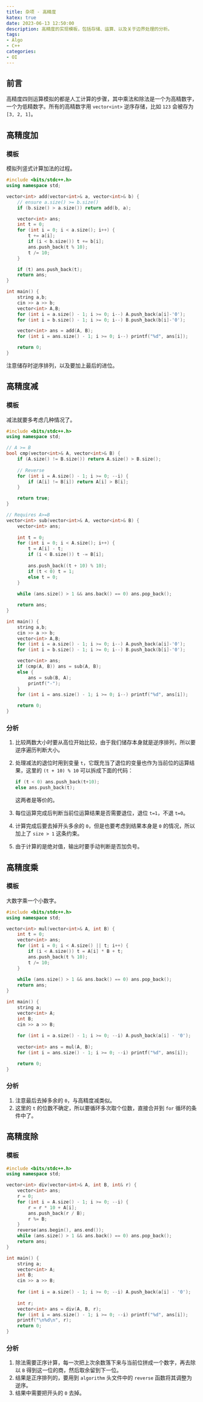 ```yaml
---
title: 杂项 - 高精度
katex: true
date: 2023-06-13 12:50:00
description: 高精度的实现模板，包括存储、运算、以及关于边界处理的分析。
tags:
- Algo
- C++
categories:
- OI
---
```


## 前言

高精度四则运算模拟的都是人工计算的步骤，其中乘法和除法是一个为高精数字，一个为低精数字。所有的高精数字用 `vector<int>` 逆序存储，比如 `123` 会被存为 `[3, 2, 1]`。

## 高精度加

### 模板

模拟列竖式计算加法的过程。

```cpp
#include <bits/stdc++.h>
using namespace std;

vector<int> add(vector<int>& a, vector<int>& b) {
    // ensure a.size() >= b.size()
    if (b.size() > a.size()) return add(b, a);

    vector<int> ans;
    int t = 0;
    for (int i = 0; i < a.size(); i++) {
        t += a[i];
        if (i < b.size()) t += b[i];
        ans.push_back(t % 10);
        t /= 10;
    }

    if (t) ans.push_back(t);
    return ans;
}

int main() {
    string a,b;
    cin >> a >> b;
    vector<int> A,B;
    for (int i = a.size() - 1; i >= 0; i--) A.push_back(a[i]-'0');
    for (int i = b.size() - 1; i >= 0; i--) B.push_back(b[i]-'0');

    vector<int> ans = add(A, B);
    for (int i = ans.size() - 1; i >= 0; i--) printf("%d", ans[i]);

    return 0;
}
```

注意储存时逆序排列，以及要加上最后的进位。

## 高精度减

### 模板

减法就要多考虑几种情况了。

```cpp
#include <bits/stdc++.h>
using namespace std;

// A >= B
bool cmp(vector<int>& A, vector<int>& B) {
	if (A.size() != B.size()) return A.size() > B.size();
	
	// Reverse
	for (int i = A.size() - 1; i >= 0; --i) {
		if (A[i] != B[i]) return A[i] > B[i];
	}

	return true;
}

// Requires A>=B
vector<int> sub(vector<int>& A, vector<int>& B) {
	vector<int> ans;
	
	int t = 0;
	for (int i = 0; i < A.size(); i++) {
		t = A[i] - t;
		if (i < B.size()) t -= B[i];
		
		ans.push_back((t + 10) % 10);
		if (t < 0) t = 1;
		else t = 0;
	}
	
	while (ans.size() > 1 && ans.back() == 0) ans.pop_back();

	return ans;
} 

int main() {
    string a,b;
    cin >> a >> b;
    vector<int> A,B;
    for (int i = a.size() - 1; i >= 0; i--) A.push_back(a[i]-'0');
    for (int i = b.size() - 1; i >= 0; i--) B.push_back(b[i]-'0');

	vector<int> ans;
	if (cmp(A, B)) ans = sub(A, B);
	else {
		ans = sub(B, A);
		printf("-");
	}
    for (int i = ans.size() - 1; i >= 0; i--) printf("%d", ans[i]);

    return 0;
}
```

### 分析

1. 比较两数大小时要从高位开始比较，由于我们储存本身就是逆序排列，所以要逆序遍历判断大小。

2. 处理减法的退位时用到变量 `t`，它既充当了退位的变量也作为当前位的运算结果，这里的 `(t + 10) % 10` 可以拆成下面的代码：

   ```cpp
   if (t < 0) ans.push_back(t+10);
   else ans.push_back(t);
   ```

   这两者是等价的。

3. 每位运算完成后判断当前位运算结果是否需要退位，退位 `t=1`，不退 `t=0`。

4. 计算完成后要去掉开头多余的 `0`，但是也要考虑到结果本身是 `0` 的情况，所以加上了 `size > 1` 这条约束。

5. 由于计算的是绝对值，输出时要手动判断是否加负号。

## 高精度乘

### 模板

大数字乘一个小数字。

```cpp
#include <bits/stdc++.h>
using namespace std;

vector<int> mul(vector<int>& A, int B) {
	int t = 0;
	vector<int> ans;
	for (int i = 0; i < A.size() || t; i++) {
		if (i < A.size()) t = A[i] * B + t;
		ans.push_back(t % 10);
		t /= 10;
	}
	
	while (ans.size() > 1 && ans.back() == 0) ans.pop_back();
	return ans;
}

int main() {
	string a;
	vector<int> A;
	int B;
	cin >> a >> B;
	
	for (int i = a.size() - 1; i >= 0; --i) A.push_back(a[i] - '0');
	
	vector<int> ans = mul(A, B);
	for (int i = ans.size() - 1; i >= 0; --i) printf("%d", ans[i]);

	return 0;
} 
```

### 分析

1. 注意最后去掉多余的 `0`，与高精度减类似。
2. 这里的 `t` 的位数不确定，所以要循环多次取个位数，直接合并到 `for` 循环的条件中了。

## 高精度除

### 模板

```cpp
#include <bits/stdc++.h>
using namespace std;

vector<int> div(vector<int>& A, int B, int& r) {
	vector<int> ans;
	r = 0;
	for (int i = A.size() - 1; i >= 0; --i) {
		r = r * 10 + A[i];
		ans.push_back(r / B);
		r %= B;
	}
	reverse(ans.begin(), ans.end());
	while (ans.size() > 1 && ans.back() == 0) ans.pop_back();
	return ans;
}

int main() {
	string a;
	vector<int> A;
	int B;
	cin >> a >> B;
	
	for (int i = a.size() - 1; i >= 0; --i) A.push_back(a[i] - '0');
	
	int r;
	vector<int> ans = div(A, B, r);
	for (int i = ans.size() - 1; i >= 0; --i) printf("%d", ans[i]);
	printf("\n%d\n", r);
	return 0;
} 
```

### 分析

1. 除法需要正序计算，每一次把上次余数落下来与当前位拼成一个数字，再去除以 `B` 得到这一位的商，然后取余留到下一位。
2. 结果是正序排列的，要用到 `algorithm` 头文件中的 `reverse` 函数将其调整为逆序。
3. 结果中需要把开头的 `0` 去掉。

